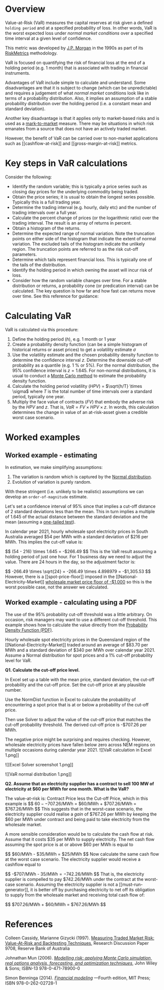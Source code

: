 # Overview
Value-at-Risk (VaR) measures the capital reserves at risk given a defined `holding period` and at a specified probability of loss. In other words, VaR is the worst expected loss under *normal market conditions* over a specified time interval at a given level of confidence.

This metric was developed by [J.P. Morgan](https://www.jpmorgan.com/AU/en/about-us) in the 1990s as part of its [RiskMetrics](https://en.wikipedia.org/wiki/RiskMetrics) methodology.

VaR is focused on quantifying the risk of financial loss at the end of a holding period (e.g. 1 month) that is associated with trading in financial instruments. 

Advantages of VaR include simple to calculate and understand. Some disadvantages are that it is subject to change (which can be unpredictable) and requires a judgement of what *normal market* conditions look like in terms of a probability distribution. Also, it implies an assumption of a stable probability distribution over the holding period (i.e. a constant mean and standard deviation). 

Another key disadvantage is that it applies only to market-based risks and is used as a [mark-to-market](https://www.investopedia.com/terms/m/marktomarket.asp) measure. There may be situations in which risk emanates from a source that does not have an actively traded market.

However, the benefit of VaR can be carried over to non-market applications such as [[cashflow-at-risk]] and [[gross-margin-at-risk]] metrics.

# Key steps in VaR calculations  
Consider the following:  
- Identify the random variable; this is typically a price series such as closing day prices for the underlying commodity being traded.  
- Obtain the price series; it is usual to obtain the longest series possible. Typically this is a full trading year.  
- Determine the trading interval (e.g. hourly, daily etc) and the number of trading intervals over a full year.  
- Calculate the percent change of prices (or the logarithmic ratio) over the trading interval. The result is an array of returns in percent.  
- Obtain a histogram of the returns.  
- Determine the expected range of normal variation. Note the truncation points on either side of the histogram that indicate the extent of normal variation. The excluded tails of the histogram indicate the unlikely region. The truncation points are referred to as the risk cut-off parameters.  
- Determine which tails represent financial loss. This is typically one of the tails of the distribution.  
- Identify the holding period in which owning the asset will incur risk of loss.  
- Consider how the random variable changes over time. For a stable distribution or returns, a probability cone (or predication interval) can be calculated. The key question is how far and how fast can returns move over time. See this reference for guidance: 
# Calculating VaR
VaR is calculated via this procedure:
1. Define the holding period ($h$), e.g. 1 month or 1 year
2. Create a probability density function (can be a simple histogram of historical returns or asset prices) to get a volatility estimate $\sigma$ 
3. Use the volatility estimate and the chosen probability density function to determine the confidence interval $z$. Determine the downside cut-off probability as a quantile (e.g. 1 % or 5%). For the normal distribution, the 95% confidence interval is $z=1.645$. For non-normal distributions, it is usual to conduct a [Monte Carlo method](https://en.wikipedia.org/wiki/Monte_Carlo_method) to estimate the probability density function.
4. Calculate the holding period volatility ($HPV$) = $\sqrt{h/T} \times \sigma$ where $T$ is the total number of time intervals over a standard period, typically one year.
5. Multiply the face value of contracts ($FV$) that embody the adverse risk by the $HPV$ and $z$. That is, $VaR=FV \times HPV \times z$. In words, this calculation determines the change in value of an at-risk-asset given a credible worst case scenario. 


# Worked examples
## Worked example - estimating
In estimation, we make simplifying assumptions:
1. The variation is random which is captured by the [Normal distribution](https://www.investopedia.com/terms/n/normaldistribution.asp).
2. Evolution of variation is purely random.

With these stringent (i.e. unlikely to be realistic) assumptions we can develop an `order-of-magnitude` estimate. 

Let's set a confidence interval of 95% since that implies a cut-off distance of 2 standard deviations less than the mean. This in turn implies a multiple of 1.645 of the actual distance between the standard deviation and the mean (assuming a [one-tailed test](https://stats.oarc.ucla.edu/other/mult-pkg/faq/general/faq-what-are-the-differences-between-one-tailed-and-two-tailed-tests/)).

In calendar year 2021, hourly wholesale spot electricity prices in South Australia averaged $54 per MWh with a standard deviation of $216 per MWh. This implies the cut-off value is:

$$ (54 - 216) \times 1.645  = -$266.49 $$
This is the VaR result assuming a holding period of just one hour. For 1 business day we need to adjust the value. There are 24 hours in the day, so the adjustment factor is:

$$ -266.49 \times \sqrt{24} = -266.49 \times 4.898979 = -$1,305.53 $$
However, there is a [[spot-price-floor]] imposed in the [[National-Electricity-Market]] [wholesale market price floor of -$1,000](https://aemo.com.au/-/media/Files/Electricity/NEM/National-Electricity-Market-Fact-Sheet.pdf) so this is the worst possible case, not the answer we calculated.


## Worked example - calculating using a PDF
The use of the 95% probability cut-off threshold was a little arbitrary. On occasion, risk managers may want to use a different cut-off threshold. This example shows how to calculate the value directly from the [Probability Density Function (PDF)](https://en.wikipedia.org/wiki/Probability_density_function). 

Hourly wholesale spot electricity prices in the Queensland region of the [[National-Electricity-Market]]  traded around an average of $83.70 per MWh and a standard deviation of $340 per MWh over calendar year 2021. Assume a Normal distribution for spot prices and a 1% cut-off probability level for VaR. 

**Q1. Calculate the cut-off price level.**

In Excel set up a table with the mean price, standard deviation, the cut-off probability and the cut-off price. Set the cut-off price at any plausible number. 

Use the NormDist function in Excel to calculate the probability of encountering a spot price that is at or below a probability of the cut-off price. 

Then use Solver to adjust the value of the cut-off price that matches the cut-off probability threshold. The derived cut-off price is -$707.26 per MWh. 

The negative price might be surprising and requires checking. However, wholesale electricity prices have fallen below zero across NEM regions on multiple occasions during calendar year 2021. 
![[VaR calculation in Excel 1.png]]

![[Excel Solver screenshot 1.png]]

![[VaR normal distribution 1.png]]


**Q2. Assume that an electricity supplier has a contract to sell 100 MW of electricity at $60 per MWh for one month. What is the VaR?**

The value-at-risk is: Contract Price less the Cut-off Price, which in this example is $$ $60 - -$707.26/MWh = $60/MWh + $707.26/MWh = $767.26/MWh $$
This suggests that in the worst-case scenario, the electricity supplier could realise a *gain* of $767.26 per MWh by keeping the $60 per MWh under contract and being paid to take electricity from the wholesale market. 

A more sensible consideration would be to calculate the cash flow at risk. Assume that it costs $35 per MWh to supply electricity. The net cash flow assuming the spot price is at or above $60 per MWh is equal to 

$$ $60/MWh - $35/MWh = $25/MWh $$
Now calculate the same cash flow at the worst case scenario. The electricity supplier would receive a cashflow equal to

$$ -$707/MWh - $35/MWh = -$742.26/MWh $$
That is, the electricity supplier is compelled to pay $742.26/MWh under the contract at the worst-case scenario. Assuming the electricity supplier is not a [[must-run-generator]], it is better off by purchasing electricity to net off its obligation to supply from the wholesale market and receiving total cash flow of:

$$ $707.26/MWh + $60/MWh = $767.26/MWh $$ 

# References
Colleen Cassidy, Marianne Gizycki (1997). [Measuring Traded Market Risk: Value-At-Risk and Backtesting Techniques](https://www.rba.gov.au/publications/rdp/1997/pdf/rdp9708.pdf), Research Discussion Paper 9708, Reserve Bank of Australia

Johnathan Mun (2006). [*Modelling risk: applying Monte Carlo simulation, real options analysis, forecasting, and optimization techniques*](https://books.google.com.au/books?id=hBHBBwZx7YkC&printsec=frontcover#v=onepage&q&f=false), John Wiley & Sons; ISBN-13 978-0-471-78900-0

Simon Benninga (2014). [*Financial modeling*](https://www.academia.edu/37352998/Simon_Benninga_Financial_Modeling_4th_edition) —Fourth edition, MIT Press; ISBN 978-0-262-02728-1